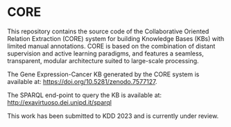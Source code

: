 # CORE
This repository contains the source code of the Collaborative Oriented Relation Extraction (CORE) system for building Knowledge Bases (KBs) with limited manual annotations. CORE is based on the combination of distant supervision and active learning paradigms, and features a seamless, transparent, modular architecture suited to large-scale processing. 

The Gene Expression-Cancer KB generated by the CORE system is available at: https://doi.org/10.5281/zenodo.7577127.

The SPARQL end-point to query the KB is available at: http://exavirtuoso.dei.unipd.it/sparql

This work has been submitted to KDD 2023 and is currently under review.
